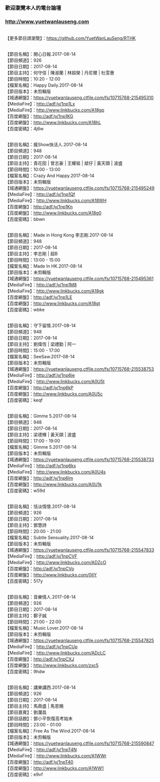 ### 歡迎瀏覽本人的電台論壇
### http://www.yuetwanlauseng.com

<br>【更多節目請瀏覽】：https://github.com/YuetWanLauSeng/RTHK

<br>【節目名稱】：開心日報.2017-08-14
<br>【節目頻道】：926
<br>【節目日期】：2017-08-14
<br>【節目主持】：何守信 | 陳淑蘭 | 林超榮 | 丹尼爾 | 杜雯惠
<br>【節目時間】：10:20 - 12:00
<br>【檔案名稱】：Happy Daily.2017-08-14
<br>【節目版本】：未剪輯版
<br>【城通網盤】：https://yuetwanlauseng.ctfile.com/fs/10715768-215495310
<br>【MediaFire】：http://adf.ly/1np1Lx
<br>【MediaFire】：http://www.linkbucks.com/A18gp
<br>【百度網盤】：http://adf.ly/1np1KG
<br>【百度網盤】：http://www.linkbucks.com/A18hL
<br>【百度密碼】：4j6w

<br>【節目名稱】：瘋Show快活人.2017-08-14
<br>【節目頻道】：948
<br>【節目日期】：2017-08-14
<br>【節目主持】：貴花田 | 曾志豪 | 王耀祖 | 斌仔 | 黃天頤 | 波盛
<br>【節目時間】：10:00 - 13:00
<br>【檔案名稱】：Crazy And Happy.2017-08-14
<br>【節目版本】：未剪輯版
<br>【城通網盤】：https://yuetwanlauseng.ctfile.com/fs/10715768-215495249
<br>【MediaFire】：http://adf.ly/1np1Qf
<br>【MediaFire】：http://www.linkbucks.com/A18WH
<br>【百度網盤】：http://adf.ly/1np1Kn
<br>【百度網盤】：http://www.linkbucks.com/A18g0
<br>【百度密碼】：bbwn

<br>【節目名稱】：Made in Hong Kong 李志剛.2017-08-14
<br>【節目頻道】：948
<br>【節目日期】：2017-08-14
<br>【節目主持】：李志剛 | 超B
<br>【節目時間】：13:00 - 15:00
<br>【檔案名稱】：Made In HK.2017-08-14
<br>【節目版本】：未剪輯版
<br>【城通網盤】：https://yuetwanlauseng.ctfile.com/fs/10715768-215495361
<br>【MediaFire】：http://adf.ly/1np1M8
<br>【MediaFire】：http://www.linkbucks.com/A18gk
<br>【百度網盤】：http://adf.ly/1np1LE
<br>【百度網盤】：http://www.linkbucks.com/A18gt
<br>【百度密碼】：wbke

<br>【節目名稱】：守下留情.2017-08-14
<br>【節目頻道】：948
<br>【節目日期】：2017-08-14
<br>【節目主持】：劉偉恆 | 梁禮勤 | 阿一
<br>【節目時間】：15:00 - 17:00
<br>【檔案名稱】：SeeSaw.2017-08-14
<br>【節目版本】：未剪輯版
<br>【城通網盤】：https://yuetwanlauseng.ctfile.com/fs/10715768-215538753
<br>【MediaFire】：http://adf.ly/1np6je
<br>【MediaFire】：http://www.linkbucks.com/A0U5t
<br>【百度網盤】：http://adf.ly/1np6kP
<br>【百度網盤】：http://www.linkbucks.com/A0U5c
<br>【百度密碼】：keqf

<br>【節目名稱】：Gimme 5.2017-08-14
<br>【節目頻道】：948
<br>【節目日期】：2017-08-14
<br>【節目主持】：梁德輝 | 黃天頤 | 波盛
<br>【節目時間】：17:00 - 19:00
<br>【檔案名稱】：Gimme 5.2017-08-14
<br>【節目版本】：未剪輯版
<br>【城通網盤】：https://yuetwanlauseng.ctfile.com/fs/10715768-215538733
<br>【MediaFire】：http://adf.ly/1np6kx
<br>【MediaFire】：http://www.linkbucks.com/A0U4s
<br>【百度網盤】：http://adf.ly/1np6lm
<br>【百度網盤】：http://www.linkbucks.com/A0U1k
<br>【百度密碼】：w59d

<br>【節目名稱】：恬淡情懷.2017-08-14
<br>【節目頻道】：926
<br>【節目日期】：2017-08-14
<br>【節目主持】：鄧慧詩
<br>【節目時間】：20:00 - 21:00
<br>【檔案名稱】：Subtle Sensuality.2017-08-14
<br>【節目版本】：未剪輯版
<br>【城通網盤】：https://yuetwanlauseng.ctfile.com/fs/10715768-215547833
<br>【MediaFire】：http://adf.ly/1npCVF
<br>【MediaFire】：http://www.linkbucks.com/ADZcO
<br>【百度網盤】：http://adf.ly/1npCVo
<br>【百度網盤】：http://www.linkbucks.com/0IIY
<br>【百度密碼】：517y

<br>【節目名稱】：音樂情人.2017-08-14
<br>【節目頻道】：926
<br>【節目日期】：2017-08-14
<br>【節目主持】：鄭子誠
<br>【節目時間】：21:00 - 22:00
<br>【檔案名稱】：Music Lover.2017-08-14
<br>【節目版本】：未剪輯版
<br>【城通網盤】：https://yuetwanlauseng.ctfile.com/fs/10715768-215547825
<br>【MediaFire】：http://adf.ly/1npCUp
<br>【MediaFire】：http://www.linkbucks.com/ADcLC
<br>【百度網盤】：http://adf.ly/1npCXJ
<br>【百度網盤】：http://www.linkbucks.com/zxc5
<br>【百度密碼】：9hdw

<br>【節目名稱】：講東講西.2017-08-14
<br>【節目頻道】：926
<br>【節目日期】：2017-08-14
<br>【節目主持】：馬鼎盛 | 馬恩賜
<br>【節目嘉賓】：劉瀾昌
<br>【節目話題】：鄧小平恢復高考始末
<br>【節目時間】：23:00 - 01:00
<br>【檔案名稱】：Free As The Wind.2017-08-14
<br>【節目版本】：未剪輯版
<br>【城通網盤】：https://yuetwanlauseng.ctfile.com/fs/10715768-215590847
<br>【MediaFire】：http://adf.ly/1npT4N
<br>【MediaFire】：http://www.linkbucks.com/A1WWr
<br>【百度網盤】：http://adf.ly/1npT40
<br>【百度網盤】：http://www.linkbucks.com/A1WW1
<br>【百度密碼】：e9vf
